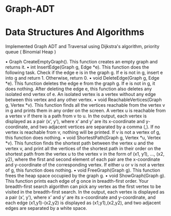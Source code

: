 # Graph-ADT 
# Data Structures And Algorithms
Implemented Graph ADT and Traversal using Dijkstra's algorithm, priority queue ( Binomial Heap )

• Graph CreateEmptyGraph(). This function creates an empty graph and returns it.
• int InsertEdge(Graph g, Edge *e). This function does the following task. Check if the
edge e is in the graph g. If e is not in g, insert e into g and return 1. Otherwise, return
0.
• void DeleteEdge(Graph g, Edge *e). This function deletes the edge e from the graph g.
If e is not in g, it does nothing. After deleting the edge e, this function also deletes any
isolated end vertex of e. An isolated vertex is a vertex without any edge between this
vertex and any other vertex.
• void ReachableVertices(Graph g, Vertex *v). This function finds all the vertices
reachable from the vertex v in g and prints them in any order on the screen. A vertex
u is reachable from a vertex v if there is a path from v to u. In the output, each vertex
is displayed as a pair (x’, y’), where x’ and y’ are its x-coordinate and y-coordinate, and
two adjacent vertices are separated by a comma (,). If no vertex is reachable from v,
nothing will be printed. If v is not a vertex of g, this function does nothing.
• void ShortestPath(Graph g, Vertex *u, Vertex *v). This function finds the shortest path
between the vertex u and the vertex v, and print all the vertices of the shortest path
in their order on the shortest path from the vertex u to the vertex v in the form of (x1,
y1), …, (x2, y2), where the first and second element of each pair are the x-coordinate
and y-coordinate of the corresponding vertex. If either u or v is not a vertex of g, this
function does nothing.
• void FreeGraph(Graph g). This function frees the heap space occupied by the graph g.
• void ShowGraph(Graph g). This function prints each edge of g once in breadth-first
order. Your breadth-first search algorithm can pick any vertex as the first vertex to be
visited in the breadth-first search. In the output, each vertex is displayed as a pair (x’,
y’), where x’ and y’ are its x-coordinate and y-coordinate, and each edge (x1,y1)-(x2,y2)
is displayed as (x1,y1),(x2,y2), and two adjacent edges are separated by a white space. 
